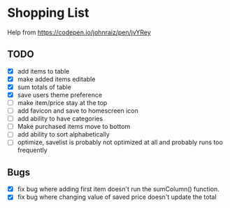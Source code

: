 # Shopping List
Help from
https://codepen.io/johnraiz/pen/jvYRey

## TODO
- [x] add items to table
- [x] make added items editable
- [x] sum totals of table
- [x] save users theme preference
- [ ] make item/price stay at the top
- [ ] add favicon and save to homescreen icon
- [ ] add ability to have categories
- [ ] Make purchased items move to bottom
- [ ] add ability to sort alphabetically
- [ ] optimize, savelist is probably not optimized at all and probably runs too frequently

## Bugs
- [x] fix bug where adding first item doesn't run the sumColumn() function.
- [x] fix bug where changing value of saved price doesn't update the total

